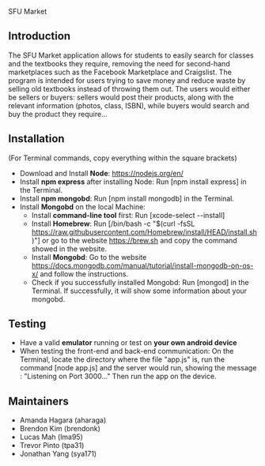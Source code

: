 SFU Market

Introduction
------------------------------------
The SFU Market application allows for students to easily search for classes and the textbooks they require, removing the need for second-hand marketplaces such as the Facebook Marketplace and Craigslist. The program is intended for users trying to save money and reduce waste by selling old textbooks instead of throwing them out. The users would either be sellers or buyers: sellers would post their products, along with the relevant information (photos, class, ISBN), while buyers would search and buy the product they require...

Installation 
------------------------------------
(For Terminal commands, copy everything within the square brackets)
- Download and Install **Node**: https://nodejs.org/en/ 
- Install **npm express** after installing Node: Run [npm install express] in the Terminal. 
- Install **npm mongobd**: Run [npm install mongodb] in the Terminal. 
- Install **Mongobd** on the local Machine: 
    - Install **command-line tool** first: Run [xcode-select --install]
    - Install **Homebrew**: Run [/bin/bash -c "$(curl -fsSL https://raw.githubusercontent.com/Homebrew/install/HEAD/install.sh)"]
        or go to the website https://brew.sh and copy the command showed in the website.
    - Install **Mongobd**: Go to the website https://docs.mongodb.com/manual/tutorial/install-mongodb-on-os-x/ and follow the instructions.
    - Check if you successfully installed Mongobd: Run [mongod] in the Terminal. If successfully, it will show some information 
        about your mongobd.

Testing
------------------------------------
- Have a valid **emulator** running or test on **your own android device**
- When testing the front-end and back-end communication: On the Terminal, locate the directory where the file "app.js" is, 
        run the command [node app.js] and the server would run, showing the message : "Listening on Port 3000..."
        Then run the app on the device. 


Maintainers
------------------------------------
- Amanda Hagara (aharaga)
- Brendon Kim (brendonk)
- Lucas Mah (lma95)
- Trevor Pinto (tpa31)
- Jonathan Yang (sya171)
 
